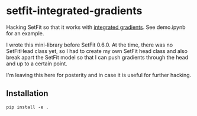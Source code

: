 # setfit-integrated-gradients

Hacking SetFit so that it works with [integrated gradients](https://www.tensorflow.org/tutorials/interpretability/integrated_gradients). See demo.ipynb for an example.

I wrote this mini-library before SetFit 0.6.0. At the time, there was no SetFitHead class yet, so I had to create my own SetFit head class and also break apart the SetFit model so that I can push gradients through the head and up to a certain point. 



I'm leaving this here for posterity and in case it is useful for further hacking.

## Installation

```
pip install -e . 
```


